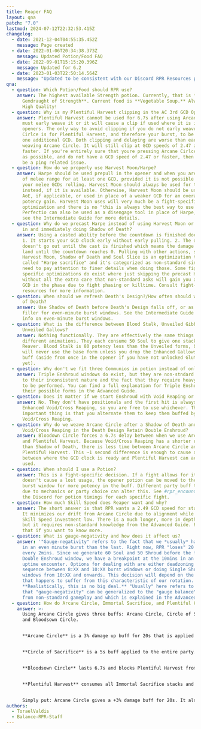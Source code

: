 ```yaml
---
title: Reaper FAQ
layout: qna
patch: "7.0"
lastmod: 2024-07-12T22:32:53.415Z
changelog:
  - date: 2021-12-04T04:55:35.452Z
    message: Page created
  - date: 2022-01-06T20:34:38.373Z
    message: Updated Potion/Food FAQ
  - date: 2022-09-01T15:15:20.396Z
    message: Updated for 6.2
  - date: 2023-01-03T22:50:14.564Z
    message: "Updated to be consistent with our Discord RPR Resources page. "
qna:
  - question: Which Potion/Food should RPR use?
    answer: The highest available Strength potion. Currently, that is **Grade 1
      Gemdraught of Strength**. Current food is **Vegetable Soup.** Always use
      High Quality!
  - question: Why is my Plentiful Harvest clipping in the AC 3rd GCD Opener?
    answer: Plentiful Harvest cannot be used for 6.7s after using Arcane Circle. You
      must early weave it or it will cause a clip if used where it is in the
      openers. The only way to avoid clipping if you do not early weave Arcane
      Cirlce is for Plentiful Harvest, and therefore your burst, to be delayed
      one additional GCD. Both clipping and delaying are worse than early
      weaving Arcane Circle. It will still clip at GCD speeds of 2.47 and
      faster. If you're entirely sure that youre pressing Arcane Cirlce as soon
      as possible, and do not have a GCD speed of 2.47 or faster, then it could
      be a ping related issue.
  - question: How do we properly use Harvest Moon/Harpe?
    answer: Harpe should be used prepull in the opener and when you are forced out
      of melee range for at least one GCD, provided it is not possible to keep
      your melee GCDs rolling. Harvest Moon should always be used for this
      instead, if it is available. Otherwise, Harvest Moon should be used for
      AoE, if applicable, or used in place of a weaker GCD for an overall
      potency gain. Harvest Moon uses will very much be a fight-specific
      optimization and there is no "this is always the best way to use it."
      Perfectio can also be used as a disengage tool in place of Harpe, please
      see the Intermediate Guide for more details.
  - question: Why do we precast Harpe instead of using Harvest Moon or just running
      in and immediately doing Shadow of Death?
    answer: Using a casted ability before the countdown is finished does two things.
      1. It starts your GCD clock early without early pulling. 2. The damage
      doesn't go out until the cast is finished which means the damage does not
      land until the countdown reaches 0. Pulling with other actions, such as
      Harvest Moon, Shadow of Death and Soul Slice is an optimization technique
      called "Harpe sacrifice" and it's categorized as non-standard since you
      need to pay attention to finer details when doing those. Some fight
      specific optimizations do exist where just skipping the precast Harpe
      without all the extra care that non-standard asks will gain you a stronger
      GCD in the phase due to fight phasing or killtime. Consult fight-specific
      resources for more information.
  - question: When should we refresh Death's Design?/How often should we use Shadow
      of Death?
    answer: Use Shadow of Death before Death's Design falls off, or as needed for
      filler for even-minute burst windows. See the Intermediate Guide for more
      info on even-minute burst windows.
  - question: What is the difference between Blood Stalk, Unveiled Gibbet, and
      Unveiled Gallows?
    answer: Nothing functionally. They are effectively the same things with
      different animations. They each consume 50 Soul to give one stack of Soul
      Reaver. Blood Stalk is 80 potency less than the Unveiled forms, but you
      will never use the base form unless you drop the Enhanced Gallows/Gibbet
      buff (aside from once in the opener if you have not unlocked Gluttony
      yet).
  - question: Why don't we fit three Communios in potion instead of only two?
    answer: Triple Enshroud windows do exist, but they are non-stndard gameplay, due
      to their inconsistent nature and the fact that they require heavy planning
      to be performed. You can find a full explanation for Triple Enshrouds and
      their possible forms in the Advanced Guide.
  - question: Does it matter if we start Enshroud with Void Reaping or Cross Reaping?
    answer: No. They don't have positionals and the first hit is always unbuffed by
      Enhanced Void/Cross Reaping, so you are free to use whichever. The
      important thing is that you alternate them to keep them buffed by Enhanced
      Void/Cross Reaping.
  - question: Why do we weave Arcane Circle after a Shadow of Death and not after a
      Void/Cross Reaping in the Death Design Retain Double Enshroud?
    answer: Bloodown Circle forces a 6.7s delay between when we use Arcane Circle
      and Plentiful Harvest. Because Void/Cross Reaping has a shorter recast
      than Shadow of Death, there is less time between Arcane Circle and
      Plentiful Harvest. This ~1 second difference is enough to cause a clip
      between where the GCD clock is ready and Plentiful Harvest can actually be
      used.
  - question: When should I use a Potion?
    answer: This is a fight-specific decision. If a fight allows for it and it
      doesn't cause a lost usage, the opener potion can be moved to the 2:XX
      burst window for more potency in the buff. Different party buff timings
      due to mechanics or party choice can alter this. See ⁠#rpr_encounter in
      the Discord for potion timings for each specific fight.
  - question: How much Skill Speed does Reaper want and why?
    answer: The short answer is that RPR wants a 2.49 GCD speed for standard play.
      It minimizes our drift from Arcane Circle due to alignment while keeping
      Skill Speed investment low. There is a much longer, more in depth answer,
      but it requires non-standard knowledge from the Advanced Guide. Please see
      that if you want to know more.
  - question: What is gauge-negativity and how does it affect us?
    answer: '"Gauge-negativity" refers to the fact that we *usually* have less gauge
      in an even minute burst than the last. Right now, RPR "loses" 20 Soul
      every 2mins. Since we generate 60 Soul and 50 Shroud before the first
      Double Enshroud window, we have a breakpoint at the 10mins in an full
      uptime encounter. Options for dealing with are either deadzoning the
      sequence between 8:XX and 10:XX burst windows or doing Single Shroud
      windows from 10:XX and onwards. This decision will depend on the fight
      that happens to suffer from this characteristic of our rotation.
      **Realistically, this is no big deal.** "Usually" here refers to the fact
      that "gauge-negativity" can be generalized to the "gauge balance" concept
      from non-standard gameplay and which is explained in the Advanced Guide.'
  - question: How do Arcane Circle, Immortal Sacrifice, and Plentiful Harvest work?
    answer: >-
      Using Arcane Circle gives three buffs: Arcane Circle, Circle of Sacrifice,
      and Bloodsown Circle. 


      **Arcane Circle** is a 3% damage up buff for 20s that is applied to all party members within 30y of the caster. 


      **Circle of Sacrifice** is a 5s buff applied to the entire party. It gives the RPR that cast it one stack of **Immortal Sacrifice** when the affected player (including the RPR, meaning we can have up to 8 stacks) uses a skill that satisfies the following criteria: 1. is a weaponskill or spell and 2. does damage/applied a negative effect. From the first criteria, NIN's Mmudras do not count. From the second, DNC steps, PCT canvases, and healing GCD spells are also excluded. 


      **Bloodsown Circle** lasts 6.7s and blocks Plentiful Harvest from being used for the duration. 


      **Plentiful Harvest** consumes all Immortal Sacrifice stacks and gains 40 potency for every additional stack, starting at 720 and maxing out at 1000 potency at eight stacks. Your own stack is already included in the base potency of 720, as it is required to even use the skill. 


      Simply put: Arcane Circle gives a +3% damage buff for 20s. It also gives one stack of Immortal Sacrifice for every party member (including yourself) that lands a weaponskill/spell in the first 5s of Arane Circle's duration. Immortal Sacrifice stacks allow the use of Plentiful Harvest, and increase the potency of Plentiful Harvest by 40 per stack, up to 1000 potency at eight stacks. Plentiful Harvest cannot be used until Bloodsown Circle expires, which happens 6.7s after using Arcane Circle.
authors:
  - ToraelValdis
  - Balance-RPR-Staff
---
```

